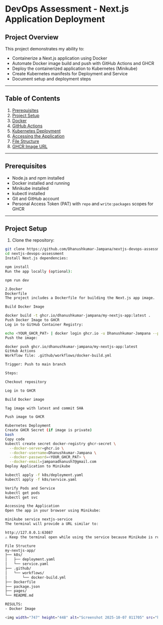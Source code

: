 # DevOps Assessment - Next.js Application Deployment

## Project Overview
This project demonstrates my ability to:
- Containerize a Next.js application using Docker
- Automate Docker image build and push with GitHub Actions and GHCR
- Deploy the containerized application to Kubernetes (Minikube)
- Create Kubernetes manifests for Deployment and Service
- Document setup and deployment steps

---

## Table of Contents
1. [Prerequisites](#prerequisites)  
2. [Project Setup](#project-setup)  
3. [Docker](#docker)  
4. [GitHub Actions](#github-actions)  
5. [Kubernetes Deployment](#kubernetes-deployment)  
6. [Accessing the Application](#accessing-the-application)  
7. [File Structure](#file-structure)  
8. [GHCR Image URL](#ghcr-image-url)  

---

## Prerequisites
- Node.js and npm installed  
- Docker installed and running  
- Minikube installed  
- kubectl installed  
- Git and GitHub account  
- Personal Access Token (PAT) with `repo` and `write:packages` scopes for GHCR  

---

## Project Setup

1. Clone the repository:

```bash
git clone https://github.com/Dhanushkumar-Jampana/nextjs-devops-assessment.git
cd nextjs-devops-assessment
Install Next.js dependencies:

npm install
Run the app locally (optional):

npm run dev

2.Docker
Dockerfile
The project includes a Dockerfile for building the Next.js app image.

Build Docker Image

docker build -t ghcr.io/dhanushkumar-jampana/my-nextjs-app:latest .
Push Docker Image to GHCR
Log in to GitHub Container Registry:

echo <YOUR_GHCR_PAT> | docker login ghcr.io -u Dhanushkumar-Jampana --password-stdin
Push the image:

docker push ghcr.io/dhanushkumar-jampana/my-nextjs-app:latest
GitHub Actions
Workflow file: .github/workflows/docker-build.yml

Trigger: Push to main branch

Steps:

Checkout repository

Log in to GHCR

Build Docker image

Tag image with latest and commit SHA

Push image to GHCR

Kubernetes Deployment
Create GHCR Secret (if image is private)
bash
Copy code
kubectl create secret docker-registry ghcr-secret \
  --docker-server=ghcr.io \
  --docker-username=Dhanushkumar-Jampana \
  --docker-password=<YOUR_GHCR_PAT> \
  --docker-email=jampanadhanush7@gmail.com
Deploy Application to Minikube

kubectl apply -f k8s/deployment.yaml
kubectl apply -f k8s/service.yaml

Verify Pods and Service
kubectl get pods
kubectl get svc

Accessing the Application
Open the app in your browser using Minikube:

minikube service nextjs-service
The terminal will provide a URL similar to:

http://127.0.0.1:63087
⚠️ Keep the terminal open while using the service because Minikube is running a tunnel.

File Structure
my-nextjs-app/
├── k8s/
│   ├── deployment.yaml
│   └── service.yaml
├── .github/
│   └── workflows/
│       └── docker-build.yml
├── Dockerfile
├── package.json
├── pages/
└── README.md

RESULTS:
- Docker Image

<img width="747" height="448" alt="Screenshot 2025-10-07 011705" src="https://github.com/user-attachments/assets/5540cdbe-bda5-4819-b22e-4e865402056a" />



